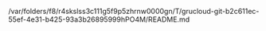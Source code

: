 /var/folders/f8/r4skslss3c111g5f9p5zhrnw0000gn/T/grucloud-git-b2c611ec-55ef-4e31-b425-93a3b26895999hPO4M/README.md